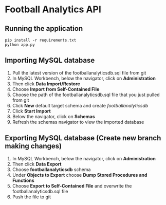 # Football Analytics API
## Running the application
    pip install -r requirements.txt 
    python app.py
    
## Importing MySQL database

1. Pull the latest version of the footballanalyticsdb.sql file from git
2. In MySQL Workbench, below the navigator, click on **Administration**
3. Then click **Data Import/Restore**
4. Choose **Import from Self-Contained File**
5. Choose the path of the footballanalyticsdb.sql file that you just pulled from git
6. Click **New** default target schema and create *footballanalyticsdb*
7. Click **Start Import**
8. Below the navigator, click on **Schemas**
9. Refresh the schemas navigator to view the imported database

## Exporting MySQL database (Create new branch making changes)

1. In MySQL Workbench, below the navigator, click on **Administration**
2. Then click **Data Export**
3. Choose **footballanalyticsdb** schema
4. Under **Objects to Export** choose **Dump Stored Procedures and Functions**
5. Choose **Export to Self-Contained File** and overwrite the footballanalyticsdb.sql file
6. Push the file to git

